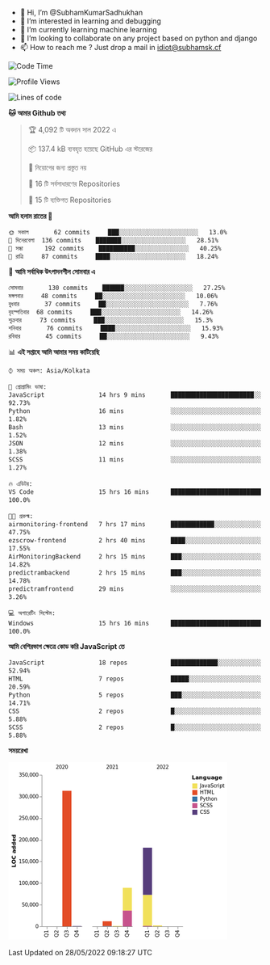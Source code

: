 - 👋 Hi, I’m @SubhamKumarSadhukhan
- 👀 I’m interested in learning and debugging
- 🌱 I’m currently learning machine learning
- 💞️ I’m looking to collaborate on any project based on python and django
- 📫 How to reach me ?
      Just drop a mail in idiot@subhamsk.cf

<!---
SubhamKumarSadhukhan/SubhamKumarSadhukhan is a ✨ special ✨ repository because its `README.md` (this file) appears on your GitHub profile.
You can click the Preview link to take a look at your changes.
--->


<!--START_SECTION:waka-->
![Code Time](http://img.shields.io/badge/Code%20Time-511%20hrs%2037%20mins-blue)

![Profile Views](http://img.shields.io/badge/%E0%A6%AA%E0%A7%8D%E0%A6%B0%E0%A7%8B%E0%A6%AB%E0%A6%BE%E0%A6%87%E0%A6%B2%20%E0%A6%A6%E0%A6%B0%E0%A7%8D%E0%A6%B6%E0%A6%A8-2-blue)

![Lines of code](https://img.shields.io/badge/%E0%A6%B9%E0%A7%8D%E0%A6%AF%E0%A6%BE%E0%A6%B2%E0%A7%8B%20%E0%A6%93%E0%A6%AF%E0%A6%BC%E0%A6%BE%E0%A6%B0%E0%A7%8D%E0%A6%B2%E0%A7%8D%E0%A6%A1%20%E0%A6%A5%E0%A7%87%E0%A6%95%E0%A7%87%20%E0%A6%86%E0%A6%AE%E0%A6%BF%20%E0%A6%B2%E0%A6%BF%E0%A6%96%E0%A7%87%E0%A6%9B%E0%A6%BF-600%20Thousand%20%E0%A6%95%E0%A7%8B%E0%A6%A1%E0%A7%87%E0%A6%B0%20%E0%A6%B2%E0%A6%BE%E0%A6%87%E0%A6%A8-blue)

**🐱 আমার Github তথ্য** 

> 🏆 4,092 টি অবদান সাল 2022 এ
 > 
> 📦 137.4 kB ব্যবহৃত হয়েছে GitHub এর স্টরেজের 
 > 
> 🚫 নিয়োগের জন্য প্রস্তুত নয়
 > 
> 📜 16 টি সর্বসাধারণের Repositories 
 > 
> 🔑 15 টি ব্যক্তিগত Repositories  
 > 
**আমি হলাম রাতের 🦉** 

```text
🌞 সকাল       62 commits     ███░░░░░░░░░░░░░░░░░░░░░░   13.0% 
🌆 দিনেরবেলা  136 commits    ███████░░░░░░░░░░░░░░░░░░   28.51% 
🌃 সন্ধা      192 commits    ██████████░░░░░░░░░░░░░░░   40.25% 
🌙 রাত্রি     87 commits     ████░░░░░░░░░░░░░░░░░░░░░   18.24%

```
📅 **আমি সর্বাধিক উৎপাদনশীল সোমবার এ** 

```text
সোমবার       130 commits    ██████░░░░░░░░░░░░░░░░░░░   27.25% 
মঙ্গলবার     48 commits     ██░░░░░░░░░░░░░░░░░░░░░░░   10.06% 
বুধবার       37 commits     ██░░░░░░░░░░░░░░░░░░░░░░░   7.76% 
বৃহস্পতিবার  68 commits     ███░░░░░░░░░░░░░░░░░░░░░░   14.26% 
শুক্রবার     73 commits     ███░░░░░░░░░░░░░░░░░░░░░░   15.3% 
শনিবার       76 commits     ████░░░░░░░░░░░░░░░░░░░░░   15.93% 
রবিবার       45 commits     ██░░░░░░░░░░░░░░░░░░░░░░░   9.43%

```


📊 **এই সপ্তাহে আমি আমার সময় কাটিয়েছি** 

```text
⌚︎ সময় অঞ্চল: Asia/Kolkata

💬 প্রোগ্রামিং ভাষা: 
JavaScript               14 hrs 9 mins       ███████████████████████░░   92.73% 
Python                   16 mins             ░░░░░░░░░░░░░░░░░░░░░░░░░   1.82% 
Bash                     13 mins             ░░░░░░░░░░░░░░░░░░░░░░░░░   1.52% 
JSON                     12 mins             ░░░░░░░░░░░░░░░░░░░░░░░░░   1.38% 
SCSS                     11 mins             ░░░░░░░░░░░░░░░░░░░░░░░░░   1.27%

🔥 এডিটর: 
VS Code                  15 hrs 16 mins      █████████████████████████   100.0%

🐱‍💻 প্রকল্ম: 
airmonitoring-frontend   7 hrs 17 mins       ████████████░░░░░░░░░░░░░   47.75% 
ezscrow-frontend         2 hrs 40 mins       ████░░░░░░░░░░░░░░░░░░░░░   17.55% 
AirMonitoringBackend     2 hrs 15 mins       ███░░░░░░░░░░░░░░░░░░░░░░   14.82% 
predictrambackend        2 hrs 15 mins       ███░░░░░░░░░░░░░░░░░░░░░░   14.78% 
predictramfrontend       29 mins             ░░░░░░░░░░░░░░░░░░░░░░░░░   3.26%

💻 অপারেটিং সিস্টেম: 
Windows                  15 hrs 16 mins      █████████████████████████   100.0%

```

**আমি বেশিরভাগ ক্ষেত্রে কোড করি JavaScript তে** 

```text
JavaScript               18 repos            █████████████░░░░░░░░░░░░   52.94% 
HTML                     7 repos             █████░░░░░░░░░░░░░░░░░░░░   20.59% 
Python                   5 repos             ███░░░░░░░░░░░░░░░░░░░░░░   14.71% 
CSS                      2 repos             █░░░░░░░░░░░░░░░░░░░░░░░░   5.88% 
SCSS                     2 repos             █░░░░░░░░░░░░░░░░░░░░░░░░   5.88%

```


**সময়রেখা**

![Chart not found](https://raw.githubusercontent.com/SubhamKumarSadhukhan/SubhamKumarSadhukhan/main/charts/bar_graph.png) 


 Last Updated on 28/05/2022 09:18:27 UTC
<!--END_SECTION:waka-->

